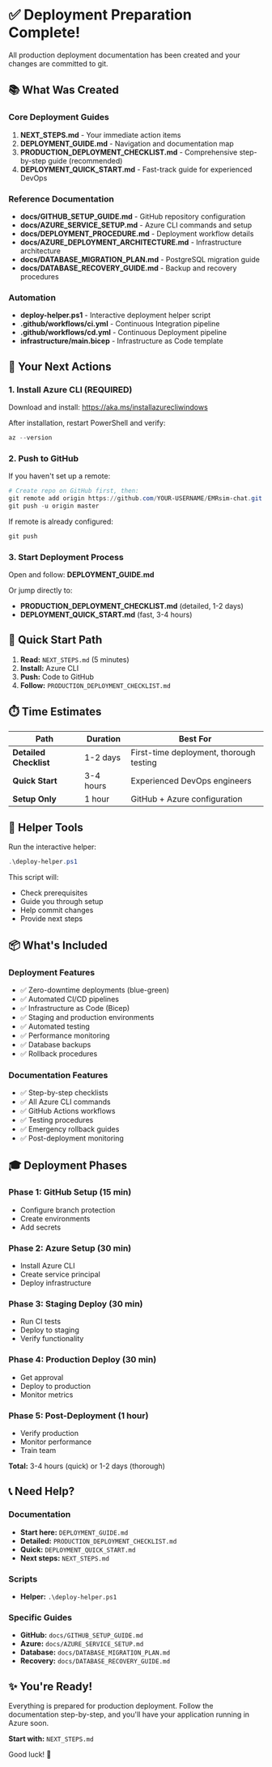 # ✅ Deployment Preparation Complete!

All production deployment documentation has been created and your changes are committed to git.

## 📚 What Was Created

### Core Deployment Guides
1. **NEXT_STEPS.md** - Your immediate action items
2. **DEPLOYMENT_GUIDE.md** - Navigation and documentation map
3. **PRODUCTION_DEPLOYMENT_CHECKLIST.md** - Comprehensive step-by-step guide (recommended)
4. **DEPLOYMENT_QUICK_START.md** - Fast-track guide for experienced DevOps

### Reference Documentation
- **docs/GITHUB_SETUP_GUIDE.md** - GitHub repository configuration
- **docs/AZURE_SERVICE_SETUP.md** - Azure CLI commands and setup
- **docs/DEPLOYMENT_PROCEDURE.md** - Deployment workflow details
- **docs/AZURE_DEPLOYMENT_ARCHITECTURE.md** - Infrastructure architecture
- **docs/DATABASE_MIGRATION_PLAN.md** - PostgreSQL migration guide
- **docs/DATABASE_RECOVERY_GUIDE.md** - Backup and recovery procedures

### Automation
- **deploy-helper.ps1** - Interactive deployment helper script
- **.github/workflows/ci.yml** - Continuous Integration pipeline
- **.github/workflows/cd.yml** - Continuous Deployment pipeline
- **infrastructure/main.bicep** - Infrastructure as Code template

## 🎯 Your Next Actions

### 1. Install Azure CLI (REQUIRED)
Download and install: <https://aka.ms/installazurecliwindows>

After installation, restart PowerShell and verify:
```powershell
az --version
```

### 2. Push to GitHub
If you haven't set up a remote:
```powershell
# Create repo on GitHub first, then:
git remote add origin https://github.com/YOUR-USERNAME/EMRsim-chat.git
git push -u origin master
```

If remote is already configured:
```powershell
git push
```

### 3. Start Deployment Process
Open and follow: **DEPLOYMENT_GUIDE.md**

Or jump directly to:
- **PRODUCTION_DEPLOYMENT_CHECKLIST.md** (detailed, 1-2 days)
- **DEPLOYMENT_QUICK_START.md** (fast, 3-4 hours)

## 📖 Quick Start Path

1. **Read:** `NEXT_STEPS.md` (5 minutes)
2. **Install:** Azure CLI
3. **Push:** Code to GitHub
4. **Follow:** `PRODUCTION_DEPLOYMENT_CHECKLIST.md`

## ⏱️ Time Estimates

| Path | Duration | Best For |
|------|----------|----------|
| **Detailed Checklist** | 1-2 days | First-time deployment, thorough testing |
| **Quick Start** | 3-4 hours | Experienced DevOps engineers |
| **Setup Only** | 1 hour | GitHub + Azure configuration |

## 🔧 Helper Tools

Run the interactive helper:
```powershell
.\deploy-helper.ps1
```

This script will:
- Check prerequisites
- Guide you through setup
- Help commit changes
- Provide next steps

## 📦 What's Included

### Deployment Features
- ✅ Zero-downtime deployments (blue-green)
- ✅ Automated CI/CD pipelines
- ✅ Infrastructure as Code (Bicep)
- ✅ Staging and production environments
- ✅ Automated testing
- ✅ Performance monitoring
- ✅ Database backups
- ✅ Rollback procedures

### Documentation Features
- ✅ Step-by-step checklists
- ✅ All Azure CLI commands
- ✅ GitHub Actions workflows
- ✅ Testing procedures
- ✅ Emergency rollback guides
- ✅ Post-deployment monitoring

## 🎓 Deployment Phases

### Phase 1: GitHub Setup (15 min)
- Configure branch protection
- Create environments
- Add secrets

### Phase 2: Azure Setup (30 min)
- Install Azure CLI
- Create service principal
- Deploy infrastructure

### Phase 3: Staging Deploy (30 min)
- Run CI tests
- Deploy to staging
- Verify functionality

### Phase 4: Production Deploy (30 min)
- Get approval
- Deploy to production
- Monitor metrics

### Phase 5: Post-Deployment (1 hour)
- Verify production
- Monitor performance
- Train team

**Total:** 3-4 hours (quick) or 1-2 days (thorough)

## 📞 Need Help?

### Documentation
- **Start here:** `DEPLOYMENT_GUIDE.md`
- **Detailed:** `PRODUCTION_DEPLOYMENT_CHECKLIST.md`
- **Quick:** `DEPLOYMENT_QUICK_START.md`
- **Next steps:** `NEXT_STEPS.md`

### Scripts
- **Helper:** `.\deploy-helper.ps1`

### Specific Guides
- **GitHub:** `docs/GITHUB_SETUP_GUIDE.md`
- **Azure:** `docs/AZURE_SERVICE_SETUP.md`
- **Database:** `docs/DATABASE_MIGRATION_PLAN.md`
- **Recovery:** `docs/DATABASE_RECOVERY_GUIDE.md`

## ✨ You're Ready!

Everything is prepared for production deployment. Follow the documentation step-by-step, and you'll have your application running in Azure soon.

**Start with:** `NEXT_STEPS.md`

Good luck! 🚀
